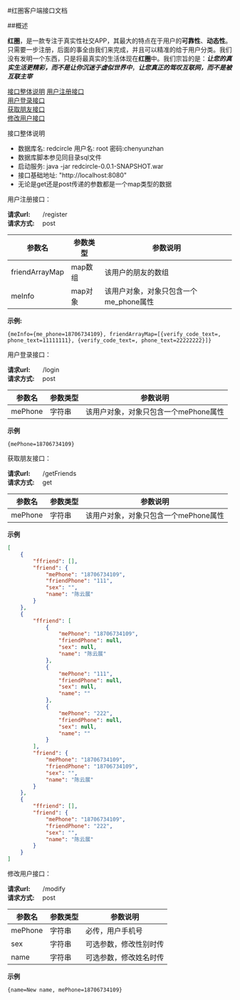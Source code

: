 #红圏客户端接口文档


##概述

**红圏**，是一款专注于真实性社交APP，其最大的特点在于用户的**可靠性**、**动态性**。只需要一步注册，后面的事全由我们来完成，并且可以精准的给于用户分类。我们没有发明一个东西，只是将最真实的生活体现在**红圈**中。我们宗旨的是：***让您的真实生活更精彩，而不是让你沉迷于虚似世界中***，***让您真正的驾叹互联网，而不是被互联主宰***

[接口整体说明](#summary)
[用户注册接口](#register)  
[用户登录接口](#login)  
[获取朋友接口](#getFriends)  
[修改用户接口](#modify)


<a name="summary">接口整体说明</a>
* 数据库名: redcircle  用户名: root  密码:chenyunzhan
* 数据库脚本参见同目录sql文件
* 启动服务: java -jar redcircle-0.0.1-SNAPSHOT.war
* 接口基础地址: "http://localhost:8080"
* 无论是get还是post传递的参数都是一个map类型的数据


<a name="register"> 用户注册接口</a>：

**请求url:**　　/register  
**请求方式:** 　post


参数名 | 参数类型 | 参数说明
------------ | ------------- | ------------
friendArrayMap | map数组  | 该用户的朋友的数组
meInfo | map对象  | 该用户对象，对象只包含一个me_phone属性
**示例:**
```
{meInfo={me_phone=18706734109}, friendArrayMap=[{verify_code_text=, phone_text=11111111}, {verify_code_text=, phone_text=22222222}]}
```

<a name="login"> 用户登录接口</a>：

**请求url:**　　/login  
**请求方式:** 　post

参数名 | 参数类型 | 参数说明
------------ | ------------- | ------------
mePhone | 字符串  | 该用户对象，对象只包含一个mePhone属性
**示例**
```
{mePhone=18706734109}
```
<a name="getFriends"> 获取朋友接口</a>：

**请求url:**　　/getFriends  
**请求方式:** 　get

参数名 | 参数类型 | 参数说明
------------ | ------------- | ------------
mePhone | 字符串  | 该用户对象，对象只包含一个mePhone属性
**示例**
```json
[
    {
        "ffriend": [],
        "friend": {
            "mePhone": "18706734109",
            "friendPhone": "111",
            "sex": "",
            "name": "陈云展"
        }
    },
    {
        "ffriend": [
            {
                "mePhone": "18706734109",
                "friendPhone": null,
                "sex": null,
                "name": "陈云展"
            },
            {
                "mePhone": "111",
                "friendPhone": null,
                "sex": null,
                "name": ""
            },
            {
                "mePhone": "222",
                "friendPhone": null,
                "sex": null,
                "name": ""
            }
        ],
        "friend": {
            "mePhone": "18706734109",
            "friendPhone": "18706734109",
            "sex": "",
            "name": "陈云展"
        }
    },
    {
        "ffriend": [],
        "friend": {
            "mePhone": "18706734109",
            "friendPhone": "222",
            "sex": "",
            "name": "陈云展"
        }
    }
]
```

<a name="modify"> 修改用户接口</a>：

**请求url:**　　/modify  
**请求方式:** 　post

参数名 | 参数类型 | 参数说明
------------ | ------------- | ------------
mePhone | 字符串  | 必传，用户手机号
sex | 字符串  | 可选参数，修改性别时传
name | 字符串  | 可选参数，修改姓名时传
**示例**
```
{name=New name, mePhone=18706734109}
```
